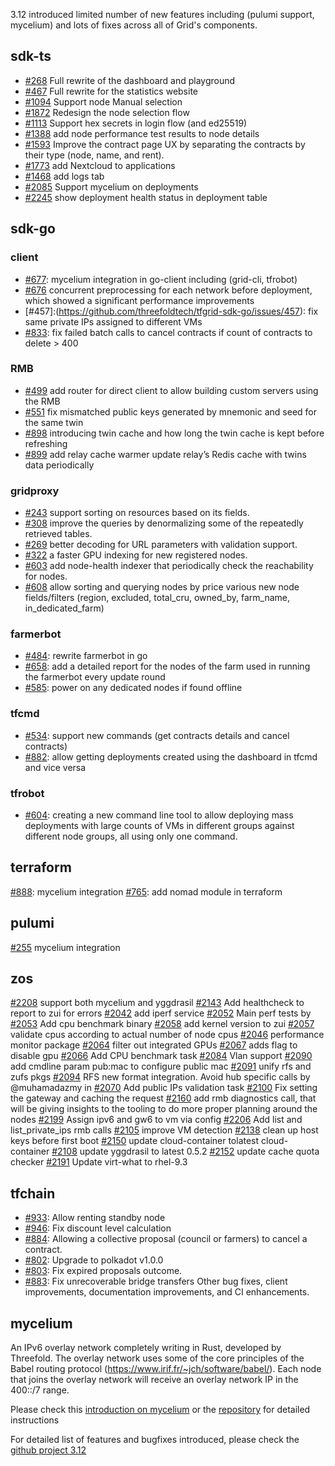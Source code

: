 3.12 introduced limited number of new features including (pulumi support, mycelium) and lots of fixes across all of Grid's components.


## sdk-ts

- [#268](https://github.com/threefoldtech/tfgrid-sdk-ts/issues/468) Full rewrite of the dashboard and playground 
- [#467](https://github.com/threefoldtech/tfgrid-sdk-ts/issues/467) Full rewrite for the statistics website  
- [#1094](https://github.com/threefoldtech/tfgrid-sdk-ts/issues/1312) Support node Manual selection
- [#1872](https://github.com/threefoldtech/tfgrid-sdk-ts/issues/1872) Redesign the node selection flow
- [#1113](https://github.com/threefoldtech/tfgrid-sdk-ts/issues/1113) Support hex secrets in login flow (and ed25519)
- [#1388](https://github.com/threefoldtech/tfgrid-sdk-ts/issues/1388) add node performance test results to node details 
- [#1593](https://github.com/threefoldtech/tfgrid-sdk-ts/issues/1593) Improve the contract page UX by separating the contracts by their type (node, name, and rent).
- [#1773](https://github.com/threefoldtech/tfgrid-sdk-ts/issues/1773) add Nextcloud to applications 
- [#1468](https://github.com/threefoldtech/tfgrid-sdk-ts/issues/1468) add logs tab 
- [#2085](https://github.com/threefoldtech/tfgrid-sdk-ts/issues/2085) Support mycelium on deployments
- [#2245](https://github.com/threefoldtech/tfgrid-sdk-ts/issues/2245) show deployment health status in deployment table


## sdk-go

### client

- [#677](https://github.com/threefoldtech/tfgrid-sdk-go/issues/677): mycelium integration in go-client including (grid-cli, tfrobot)
- [#676](https://github.com/threefoldtech/tfgrid-sdk-go/issues/676) concurrent preprocessing for each network before deployment, which showed a significant performance improvements
- [#457]:(https://github.com/threefoldtech/tfgrid-sdk-go/issues/457): fix same private IPs assigned to different VMs
- [#833](https://github.com/threefoldtech/tfgrid-sdk-go/issues/833): fix failed batch calls to cancel contracts if count of contracts to delete > 400


### RMB

- [#499](https://github.com/threefoldtech/tfgrid-sdk-go/issues/499) add router for direct client to allow building custom servers using the RMB
- [#551](https://github.com/threefoldtech/tfgrid-sdk-go/issues/551) fix mismatched public keys generated by mnemonic and seed for the same twin
- [#898](https://github.com/threefoldtech/tfgrid-sdk-go/issues/898) introducing twin cache and how long the twin cache is kept before refreshing
- [#899](https://github.com/threefoldtech/tfgrid-sdk-go/issues/899) add relay cache warmer update relay’s Redis cache with twins data periodically 

### gridproxy

- [#243](https://github.com/threefoldtech/tfgrid-sdk-go/issues/243) support sorting on resources based on its fields.
- [#308](https://github.com/threefoldtech/tfgrid-sdk-go/issues/308) improve the queries by denormalizing some of the repeatedly retrieved tables.
- [#269](https://github.com/threefoldtech/tfgrid-sdk-go/issues/308) better decoding for URL parameters with validation support.
- [#322](https://github.com/threefoldtech/tfgrid-sdk-go/issues/308) a faster GPU indexing for new registered nodes.
- [#603](https://github.com/threefoldtech/tfgrid-sdk-go/issues/603) add node-health indexer that periodically check the reachability for nodes.
- [#608](https://github.com/threefoldtech/tfgrid-sdk-go/issues/608) allow sorting and querying nodes by price
various new node fields/filters (region, excluded, total_cru, owned_by, farm_name, in_dedicated_farm)


### farmerbot

- [#484](https://github.com/threefoldtech/tfgrid-sdk-go/issues/484): rewrite farmerbot in go
- [#658](https://github.com/threefoldtech/tfgrid-sdk-go/issues/658): add a detailed report for the nodes of the farm used in running the farmerbot every update round
- [#585](https://github.com/threefoldtech/tfgrid-sdk-go/issues/585): power on any dedicated nodes if found offline

### tfcmd

- [#534](https://github.com/threefoldtech/tfgrid-sdk-go/issues/534): support new commands (get contracts details and cancel contracts)
- [#882](https://github.com/threefoldtech/tfgrid-sdk-go/issues/882): allow getting deployments created using the dashboard in tfcmd and vice versa

### tfrobot

- [#604](https://github.com/threefoldtech/tfgrid-sdk-go/issues/604): creating a new command line tool to allow deploying mass deployments with large counts of VMs in different groups against different node groups, all using only one command.


## terraform

[#888](https://github.com/threefoldtech/terraform-provider-grid/issues/888): mycelium integration
[#765](https://github.com/threefoldtech/terraform-provider-grid/issues/765): add nomad module in terraform


## pulumi

[#255](https://github.com/threefoldtech/pulumi-threefold/issues/255) mycelium integration


## zos

[#2208](https://github.com/threefoldtech/zos/issues/2208) support both mycelium and yggdrasil
[#2143](https://github.com/threefoldtech/zos/issues/2143) Add healthcheck to report to zui for errors
[#2042](https://github.com/threefoldtech/zos/issues/2042) add iperf service
[#2052](https://github.com/threefoldtech/zos/issues/2052) Main perf tests by 
[#2053](https://github.com/threefoldtech/zos/issues/2053) Add cpu benchmark binary 
[#2058](https://github.com/threefoldtech/zos/issues/2058) add kernel version to zui
[#2057](https://github.com/threefoldtech/zos/issues/2057) validate cpus according to actual number of node cpus
[#2046](https://github.com/threefoldtech/zos/issues/2046) performance monitor package 
[#2064](https://github.com/threefoldtech/zos/issues/2064) filter out integrated GPUs 
[#2067](https://github.com/threefoldtech/zos/issues/2067) adds flag to disable gpu
[#2066](https://github.com/threefoldtech/zos/issues/2066) Add CPU benchmark task
[#2084](https://github.com/threefoldtech/zos/issues/2084) Vlan support
[#2090](https://github.com/threefoldtech/zos/issues/2090) add cmdline param pub:mac to configure public mac
[#2091](https://github.com/threefoldtech/zos/issues/2091) unify rfs and zufs pkgs
[#2094](https://github.com/threefoldtech/zos/issues/2094) RFS new format integration. Avoid hub specific calls by @muhamadazmy in 
[#2070](https://github.com/threefoldtech/zos/issues/2070) Add public IPs validation task
[#2100](https://github.com/threefoldtech/zos/issues/2100) Fix setting the gateway and caching the request
[#2160](https://github.com/threefoldtech/zos/issues/2160) add rmb diagnostics call, that will be giving insights to the tooling to do more proper planning around the nodes
[#2199](https://github.com/threefoldtech/zos/issues/2199) Assign ipv6 and gw6 to vm via config
[#2206](https://github.com/threefoldtech/zos/issues/2206) Add list and list_private_ips rmb calls
[#2105](https://github.com/threefoldtech/zos/issues/2105) improve VM detection
[#2138](https://github.com/threefoldtech/zos/issues/2138) clean up host keys before first boot
[#2150](https://github.com/threefoldtech/zos/issues/2150) update cloud-container tolatest cloud-container
[#2108](https://github.com/threefoldtech/zos/issues/2108) update yggdrasil to latest 0.5.2
[#2152](https://github.com/threefoldtech/zos/issues/2152) update cache quota checker 
[#2191](https://github.com/threefoldtech/zos/issues/2191) Update virt-what to rhel-9.3


## tfchain

- [#933](https://github.com/threefoldtech/tfchain/pull/933): Allow renting standby node 
- [#946](https://github.com/threefoldtech/tfchain/pull/946): Fix discount level calculation 
- [#884](https://github.com/threefoldtech/tfchain/issues/884): Allowing a collective proposal (council or farmers) to cancel a contract.
-  [#802](https://github.com/threefoldtech/tfchain/issues/802): Upgrade to polkadot v1.0.0
- [#803](https://github.com/threefoldtech/tfchain/issues/803): Fix expired proposals outcome.
- [#883](https://github.com/threefoldtech/tfchain/issues/883): Fix unrecoverable bridge transfers
Other bug fixes, client improvements, documentation improvements, and CI enhancements.



## mycelium

An IPv6 overlay network completely writing in Rust, developed by Threefold. The overlay network uses some of the core principles of the Babel routing protocol (https://www.irif.fr/~jch/software/babel/). Each node that joins the overlay network will receive an overlay network IP in the 400::/7 range.

Please check this [introduction on mycelium](https://forum.threefold.io/t/introducing-mycelium/4082) or the [repository](https://github.com/threefoldtech/mycelium) for detailed instructions


For detailed list of features and bugfixes introduced, please check the [github project 3.12](https://github.com/orgs/threefoldtech/projects/203)
